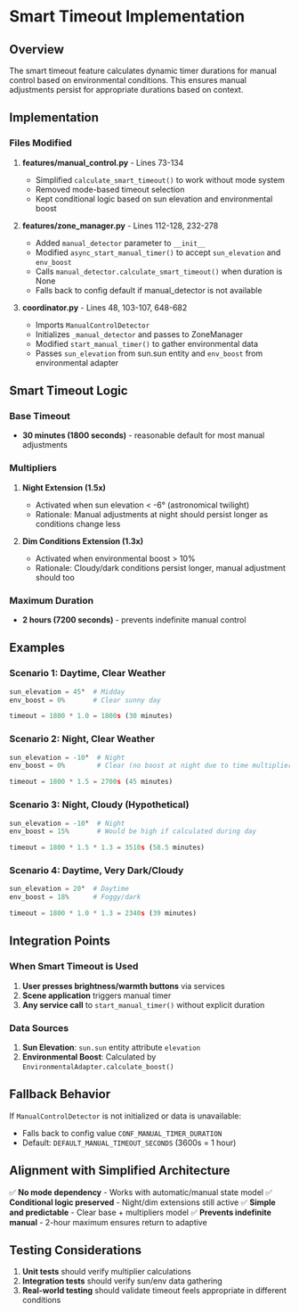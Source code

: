 # Smart Timeout Implementation

## Overview

The smart timeout feature calculates dynamic timer durations for manual control based on environmental conditions. This ensures manual adjustments persist for appropriate durations based on context.

## Implementation

### Files Modified

1. **features/manual_control.py** - Lines 73-134
   - Simplified `calculate_smart_timeout()` to work without mode system
   - Removed mode-based timeout selection
   - Kept conditional logic based on sun elevation and environmental boost

2. **features/zone_manager.py** - Lines 112-128, 232-278
   - Added `manual_detector` parameter to `__init__`
   - Modified `async_start_manual_timer()` to accept `sun_elevation` and `env_boost`
   - Calls `manual_detector.calculate_smart_timeout()` when duration is None
   - Falls back to config default if manual_detector is not available

3. **coordinator.py** - Lines 48, 103-107, 648-682
   - Imports `ManualControlDetector`
   - Initializes `_manual_detector` and passes to ZoneManager
   - Modified `start_manual_timer()` to gather environmental data
   - Passes `sun_elevation` from sun.sun entity and `env_boost` from environmental adapter

## Smart Timeout Logic

### Base Timeout
- **30 minutes (1800 seconds)** - reasonable default for most manual adjustments

### Multipliers

1. **Night Extension (1.5x)**
   - Activated when sun elevation < -6° (astronomical twilight)
   - Rationale: Manual adjustments at night should persist longer as conditions change less

2. **Dim Conditions Extension (1.3x)**
   - Activated when environmental boost > 10%
   - Rationale: Cloudy/dark conditions persist longer, manual adjustment should too

### Maximum Duration
- **2 hours (7200 seconds)** - prevents indefinite manual control

## Examples

### Scenario 1: Daytime, Clear Weather
```python
sun_elevation = 45°  # Midday
env_boost = 0%       # Clear sunny day

timeout = 1800 * 1.0 = 1800s (30 minutes)
```

### Scenario 2: Night, Clear Weather
```python
sun_elevation = -10°  # Night
env_boost = 0%        # Clear (no boost at night due to time multiplier)

timeout = 1800 * 1.5 = 2700s (45 minutes)
```

### Scenario 3: Night, Cloudy (Hypothetical)
```python
sun_elevation = -10°  # Night
env_boost = 15%       # Would be high if calculated during day

timeout = 1800 * 1.5 * 1.3 = 3510s (58.5 minutes)
```

### Scenario 4: Daytime, Very Dark/Cloudy
```python
sun_elevation = 20°  # Daytime
env_boost = 18%      # Foggy/dark

timeout = 1800 * 1.0 * 1.3 = 2340s (39 minutes)
```

## Integration Points

### When Smart Timeout is Used

1. **User presses brightness/warmth buttons** via services
2. **Scene application** triggers manual timer
3. **Any service call** to `start_manual_timer()` without explicit duration

### Data Sources

1. **Sun Elevation**: `sun.sun` entity attribute `elevation`
2. **Environmental Boost**: Calculated by `EnvironmentalAdapter.calculate_boost()`

## Fallback Behavior

If `ManualControlDetector` is not initialized or data is unavailable:
- Falls back to config value `CONF_MANUAL_TIMER_DURATION`
- Default: `DEFAULT_MANUAL_TIMEOUT_SECONDS` (3600s = 1 hour)

## Alignment with Simplified Architecture

✅ **No mode dependency** - Works with automatic/manual state model
✅ **Conditional logic preserved** - Night/dim extensions still active
✅ **Simple and predictable** - Clear base + multipliers model
✅ **Prevents indefinite manual** - 2-hour maximum ensures return to adaptive

## Testing Considerations

1. **Unit tests** should verify multiplier calculations
2. **Integration tests** should verify sun/env data gathering
3. **Real-world testing** should validate timeout feels appropriate in different conditions

